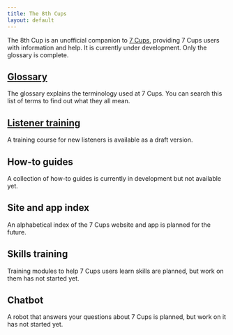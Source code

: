 ```yaml
---
title: The 8th Cups
layout: default
---
```

<style>
  #content {padding-top: 1em;}
  #content p {margin-left: 30px;}
  #content h2 {color: gray;}
</style>
The 8th Cup is an unofficial companion to [7 Cups](https://www.7cups.com/), providing
7 Cups users with information and help. It is currently under development. Only the 
glossary is complete.

## [Glossary](/glossary 'Go to the glossary')
The glossary explains the terminology used at 7 Cups. You can search this list of terms
to find out what they all mean.

## [Listener training](/listen/ 'Go to the listener training')
A training course for new listeners is available as a draft version.

## How-to guides
A collection of how-to guides is currently in development but not available yet.

## Site and app index
An alphabetical index of the 7 Cups website and app is planned for the future.

## Skills training
Training modules to help 7 Cups users learn skills are planned, but work on them has not started yet.

## Chatbot
A robot that answers your questions about 7 Cups is planned, but work on it has not started yet.
